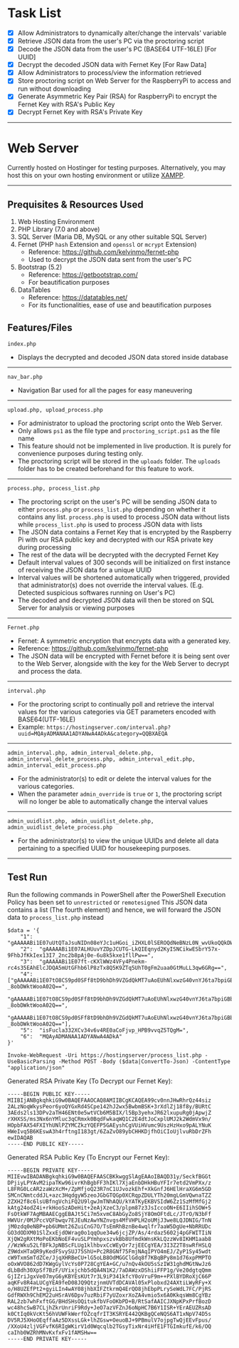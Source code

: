 # Task List
- [x] Allow Administrators to dynamically alter/change the intervals' variable
- [x] Retrieve JSON data from the user's PC via the proctoring script
- [x] Decode the JSON data from the user's PC (BASE64 UTF-16LE) [For UUID]
- [x] Decrypt the decoded JSON data with Fernet Key [For Raw Data]
- [x] Allow Administrators to process/view the information retrieved
- [x] Store proctoring script on Web Server for the RaspberryPi to access and run without downloading
- [x] Generate Asymmetric Key Pair (RSA) for RaspberryPi to encrypt the Fernet Key with RSA's Public Key
- [x] Decrypt Fernet Key with RSA's Private Key

---

# Web Server
Currently hosted on Hostinger for testing purposes.
Alternatively, you may host this on your own hosting environment or utilize [XAMPP](https://www.apachefriends.org/).

---

## Prequisites & Resources Used
1. Web Hosting Environment
2. PHP Library (7.0 and above)
3. SQL Server (Maria DB, MySQL or any other suitable SQL Server)
4. Fernet (PHP `hash` Extension and `openssl` or `mcrypt` Extension)
   - Reference: https://github.com/kelvinmo/fernet-php
   - Used to decrypt the JSON data sent from the user's PC
5. Bootstrap (5.2)
   - Reference: https://getbootstrap.com/
   - For beautification purposes
6. DataTables
   - Reference: https://datatables.net/
   - For its functionalities, ease of use and beautification purposes

## Features/Files
```
index.php
```
- Displays the decrypted and decoded JSON data stored inside database

---

```
nav_bar.php
```
- Navigation Bar used for all the pages for easy maneuvering

---

```
upload.php, upload_process.php
```
- For administrator to upload the proctoring script onto the Web Server.
- Only allows `ps1` as the file type and `proctoring_script.ps1` as the file name
- This feature should not be implemented in live production. It is purely for convenience purposes during testing only.
- The proctoring script will be stored in the `uploads` folder. The `uploads` folder has to be created beforehand for this feature to work.

---

```
process.php, process_list.php
```
- The proctoring script on the user's PC will be sending JSON data to either `process.php` or `process_list.php` depending on whether it contains any list. `process.php` is used to process JSON data without lists while `process_list.php` is used to process JSON data with lists
- The JSON data contains a Fernet Key that is encrypted by the Raspberry Pi with our RSA public key and decrypted with our RSA private key during processing
- The rest of the data will be decrypted with the decrypted Fernet Key
- Default interval values of 300 seconds will be initialized on first instance of receiving the JSON data for a unique UUID
- Interval values will be shortened automatically when triggered, provided that administrator(s) does not override the interval values. (E.g. Detected suspicious softwares running on User's PC)
- The decoded and decrypted JSON data will then be stored on SQL Server for analysis or viewing purposes

---

```
Fernet.php
```
- Fernet: A symmetric encryption that encrypts data with a generated key.
- Reference: https://github.com/kelvinmo/fernet-php
- The JSON data will be encrypted with Fernet before it is being sent over to the Web Server, alongside with the key for the Web Server to decrypt and process the data.

---

```
interval.php
```
- For the proctoring script to continually poll and retrieve the interval values for the various categories via GET parameters encoded with BASE64(UTF-16LE)
- Example: `https://hostingserver.com/interval.php?uuid=MQAyADMANAA1ADYANwA4ADkA&category=QQBXAEQA`

---

```
admin_interval.php, admin_interval_delete.php, admin_interval_delete_process.php, admin_interval_edit.php, admin_interval_edit_process.php
```
- For the administrator(s) to edit or delete the interval values for the various categories.
- When the parameter `admin_override` is `true` or `1`, the proctoring script will no longer be able to automatically change the interval values

---

```
admin_uuidlist.php, admin_uuidlist_delete.php, admin_uuidlist_delete_process.php
```
- For the administrator(s) to view the unique UUIDs and delete all data pertaining to a specified UUID for housekeeping purposes.

---

## Test Run
Run the following commands in PowerShell after the PowerShell Execution Policy has been set to `unrestricted` or `remotesigned`
This JSON data contains a list (The fourth element) and hence, we will forward the JSON data to `process_list.php` instead
```
$data = '{  
    "1":  "gAAAAABi1E07uUtQTaJsuNIDn08eYJc1uHGoi_iZHXL0lSEROQdNeBNzL0N_wvUkoQQkDWIWJJA02X5Z2Yr1z1GynAWk3DWQfg==",  
    "2":  "gAAAAABi1E07ALHUuvYZDpJCUTG-LkQIEqnyd2KyISNCikwESbrY57x-9FhbJfKkIex13I7_2nc2b8pAj0e-6u8k5kxe1fllPw==",  
    "3":  "gAAAAABi1E07ft-cKXlWWz4VFy4Pnekm-rc4s35EAhElcJDQA5mUtGFhb6lP8zTx8Q5K9ZTq5UhT0gFm2uaa0GtMuLL3qw6GRg==",  
    "4":  ["gAAAAABi1E07tO8CS9pd0SFf8tD9bhDh9VZGdQkMT7uAoEUhNlxwzG40vnYJ6ta7bpiGBbNWGqCcyGlAG0-_8obDWktWooA02Q==",  
    "gAAAAABi1E07tO8CS9pd0SFf8tD9bhDh9VZGdQkMT7uAoEUhNlxwzG40vnYJ6ta7bpiGBbNWGqCcyGlAG0-_8obDWktWooA02Q==", 
    "gAAAAABi1E07tO8CS9pd0SFf8tD9bhDh9VZGdQkMT7uAoEUhNlxwzG40vnYJ6ta7bpiGBbNWGqCcyGlAG0-_8obDWktWooA02Q=="],
    "5":  "isFucla332XCv34v6v4RE0aCoFjvp_HPB9vvqZ5TQgM=",  
    "6":  "MQAyADMANAA1ADYANwA4ADkA"  
}'
```
```
Invoke-WebRequest -Uri https://hostingserver/process_list.php -UseBasicParsing -Method POST -Body ($data|ConvertTo-Json) -ContentType "application/json"
```
Generated RSA Private Key (To Decrypt our Fernet Key):
```
-----BEGIN PUBLIC KEY-----
MIIBIjANBgkqhkiG9w0BAQEFAAOCAQ8AMIIBCgKCAQEA99cv0nnJHwRhrQz44siz
2ALzNoqWkysPeor6yoQYGxRd4SCpe142hJ2wx5BwbmBSK+3rXdlZj18f8y/BURtC
3AEds2ls13DPv2aTH46ENt0e5wtVCb6M5BIX/l5Bp3yehxJR62lxupuRg0jApwjZ 
rXHXSS/ms3Nx6nYMluc3qCRmxk0BqdFwkaqWQ1C2E4dtJoCxplUMJ2k2WdmVx9n/
HOpbFAX54FXIYhUNlPZYMCZkzYQEFP5GAEyshCgVUiHVumc9UszHzHxo9pALYNuK
HWeIvq5B6KEswA3h4rftngI183gt/6ZaZvO89ybCHHKDjfhOiCIoUjlvuRbDrZFh
ewIDAQAB
-----END PUBLIC KEY-----
```
Generated RSA Public Key (To Encrypt our Fernet Key):
```
-----BEGIN PRIVATE KEY----- 
MIIEvwIBADANBgkqhkiG9w0BAQEFAASCBKkwggSlAgEAAoIBAQD31y/SeckfBGGt
DPjiyLPYAvM2ipaTKw96ivrKhBgbFF3hIKl7XjaEnbDHkHBuYFIr7etd2VmPXx/z
L8FRG0LcAR2zaWzXcM+/ZpMfjoQ23R7nC1UJvozkEhf+XkGnfJ6HElHraXG6m5GD
SMCnCNmtcddJL+azc3HqdgyW5zeoJGbGTQGp0XCRqpZDULYTh20mgLGmVQwnaTZZ
2ZXH2f8c6lsUBfngVchiFQ2U9lgwJmTNhAQU/kYATKyEKBVSIdW6Zz1SzMfMfGj2
kAtg24odZ4i+rkHooSzADeHit+2eAjXzeC3/plpm87z3JsIccoON+E6IIihSOW+5
FsOtkWF7AgMBAAECggEBAJt5Ci7m5xvmC8AbGyZo8SjY8OmOFtdLc/JTrO/N3bFf
HWVUr/0MJPccVQFbwqv7EJEuNzAwYNZnvgs4MfVHPLH2oUMjJ3we8LQJDNIG/TnN
jM0zdq0eNBP+pb6UMmt26ZuiCnG7O/TsEmRhBznBe4wqlfr7aaW5DgUe+NbRRUDc
GO3dODXM01SlZxxEjdOWrag0o1qqOue34w6jcjZP/As/4rdaz5602j4pGFWITIiN
XjQW2gRXtMoPoEKbNoEF4vuSLPYmhpxszvkBb8UfmdkWnsKkLQzzWv8IKHM1aab8
//WzWku52LfBFkJpNBScFLUg1klhbvxCcWEyOr7zjEECgYEA/3I3Z2T8swRfHSLQ
Z9WdxHTaQR9yKedFSvySUJ75ShU+Pc2R8GNf75FmjNAqIPYO4mEJ/ZyP1Sy45wdt
cW9TxmSmTdZCe/JjqXHRBeCU+lG5oLB8OdMGGClGdq8f7KBqBPy8m1d76xpPMPTO
oOxWVO862dD7KWgGylVcYs0P728CgYEA+GC/u7nQv4kOU5sSzIW31ghdMGtNwJz6
dLbBdh30XpSf7BzF/UYixjchb5dQA4N1K2/7aDAWzxDShiiFFP1g/Ve20dgtqQmm
GjIZriJgxVe07myG6yKBYEsKUt7r3L9iP341kfcY0oVruF9m++PXlBYDRoXjC66P
aqKFv8R4aLUCgYEA9feD08JQ9QtzjnmUVTdDCAVAl05xPlobxd24AXtiLWyRFy+X
o/H8UZEfPt2+gyiLIn4wAY08jhbXIFZtkrmQ4ErQO8jhEbpPLrySeWdL7FC/PjRS
GdfRWXh9ChEM22uHSrAV6Dpv7uzRbiF7yUZoxrXoZA4vmio5x6A0KkqsWm8CgYBz
RAL2zb7whFxftGG/BHdSHsOQitukfbVFoOKbPD+B/RtSafAAICJXNpKPxPrfBozD
wc48hcSwB7CLjhZkrUnriF9Rdy+JeO7azVFZnJ6oNpHC7B6Y1ISR+YErAEUZRsAD
k0CtIq0kVcKt56hVUWFkWerfOZcqfrIT3KSRYE442QKBgQCeNQS6AT1xNpV74D5s
DV5RJ5XHoOEqffaAz5DXssLGk+lhZGsw+OeuoBJ+9PBmulV7ojpgTwQjEEvFpus/
/XXoU4zljVGFvfK6RIgWKirV1d0Wqcqlb2TGsyTixNr4iHfE1FTGImkufE/k6/OQ
caIhb0WZRhMNvKxfxFv1fAMSHw==
-----END PRIVATE KEY-----
```